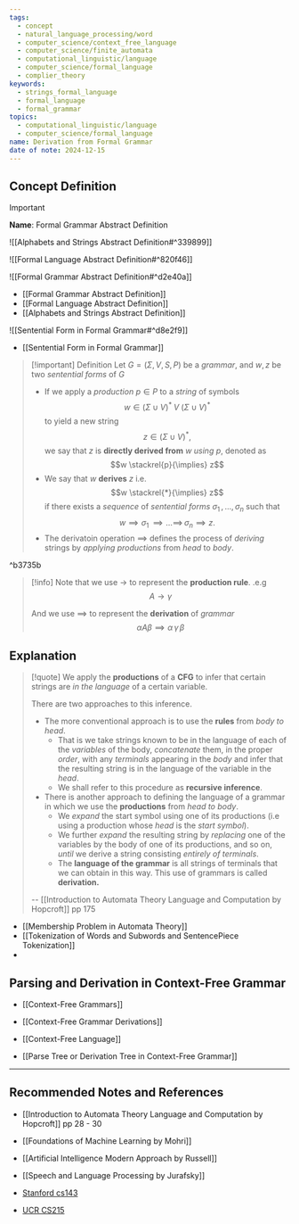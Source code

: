```yaml
---
tags:
  - concept
  - natural_language_processing/word
  - computer_science/context_free_language
  - computer_science/finite_automata
  - computational_linguistic/language
  - computer_science/formal_language
  - complier_theory
keywords:
  - strings_formal_language
  - formal_language
  - formal_grammar
topics:
  - computational_linguistic/language
  - computer_science/formal_language
name: Derivation from Formal Grammar
date of note: 2024-12-15
---
```


## Concept Definition

>[!important]
>**Name**: Formal Grammar Abstract Definition

![[Alphabets and Strings Abstract Definition#^339899]]

![[Formal Language Abstract Definition#^820f46]]

![[Formal Grammar Abstract Definition#^d2e40a]]

- [[Formal Grammar Abstract Definition]]
- [[Formal Language Abstract Definition]]
- [[Alphabets and Strings Abstract Definition]]

![[Sentential Form in Formal Grammar#^d8e2f9]]

- [[Sentential Form in Formal Grammar]]

>[!important] Definition
>Let $G=(\Sigma, V, S, P)$ be a *grammar*, and $w, z$ be two *sentential forms* of $G$
>- If we apply a *production* $p\in P$ to a *string* of symbols $$w\in (\Sigma \cup V)^{*}\;V\;(\Sigma \cup V)^{*}$$ to yield a new string $$z\in (\Sigma \cup V)^{*},$$ we say that $z$ is **directly derived from** $w$ *using* $p$, denoted as $$w \stackrel{p}{\implies} z$$
>- We say that $w$ **derives** $z$ i.e. $$w \stackrel{*}{\implies} z$$  if there exists a *sequence* of *sentential forms* $\sigma_{1}\,{,}\ldots{,}\,\sigma_{n}$ such that $$w \implies \sigma_{1} \,{\implies}\ldots{\implies}\,\sigma_{n} \implies z.$$
>- The derivatoin operation $\implies$ defines  the process of *deriving* strings by *applying productions* from *head* to *body*.	

^b3735b

>[!info]
>Note that we use $\to$ to represent the **production rule**. .e.g $$A \to \gamma$$
>
>And we use $\implies$ to represent the **derivation** of *grammar* $$\alpha A \beta \implies \alpha\,\gamma\,\beta$$

## Explanation

>[!quote]
>We apply the **productions** of a **CFG** to infer that certain strings are *in the language* of a certain variable. 
>
>There are two approaches to this inference.
>- The more conventional approach is to use the **rules** from *body to head*. 
>	- That is we take strings known to be in the language of each of the *variables* of the body, *concatenate* them, in the proper *order*, with any *terminals* appearing in the *body* and infer that the resulting string is in the language of the variable in the *head*.
>	- We shall refer to this procedure as **recursive inference**. 
>- There is another approach to defining the language of a grammar in which we use the **productions** from *head to body*.
>	- We *expand* the start symbol using one of its productions (i.e using a production whose *head* is the *start symbol*).
>	- We further *expand* the resulting string by *replacing* one of the variables by the body of one of its productions, and so on, *until* we derive a string consisting *entirely of terminals*.
>	- The **language of the grammar** is all strings of terminals that we can obtain in this way. This use of grammars is called **derivation.**
>	  
>-- [[Introduction to Automata Theory Language and Computation by Hopcroft]] pp 175	  

- [[Membership Problem in Automata Theory]]
- [[Tokenization of Words and Subwords and SentencePiece Tokenization]]
- 


## Parsing and Derivation in Context-Free Grammar

- [[Context-Free Grammars]]
- [[Context-Free Grammar Derivations]]
- [[Context-Free Language]]

- [[Parse Tree or Derivation Tree in Context-Free Grammar]]



-----------
##  Recommended Notes and References


- [[Introduction to Automata Theory Language and Computation by Hopcroft]] pp  28 - 30
- [[Foundations of Machine Learning by Mohri]]
- [[Artificial Intelligence Modern Approach by Russell]]
- [[Speech and Language Processing by Jurafsky]]

- [Stanford cs143](https://web.stanford.edu/class/archive/cs/cs143/cs143.1128/handouts/080%20Formal%20Grammars.pdf)
- [UCR CS215](https://www.cs.ucr.edu/~jiang/cs215/tao-new.pdf)
